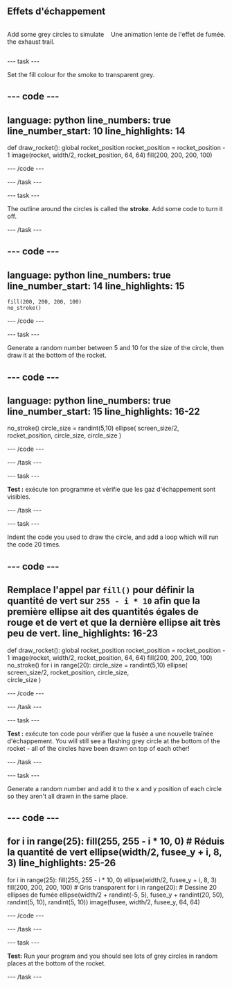 ## Effets d'échappement

<div style="display: flex; flex-wrap: wrap">
<div style="flex-basis: 200px; flex-grow: 1; margin-right: 15px;">

Add some grey circles to simulate the exhaust trail. 
</div>
<div>

Une animation lente de l'effet de fumée.
</div>
</div>

--- task ---

Set the fill colour for the smoke to transparent grey.

--- code ---
---
language: python line_numbers: true line_number_start: 10
line_highlights: 14
---

def draw_rocket(): global rocket_position rocket_position = rocket_position - 1 image(rocket, width/2, rocket_position, 64, 64) fill(200, 200, 200, 100)

--- /code ---

--- /task ---


--- task ---

The outline around the circles is called the **stroke**. Add some code to turn it off.


--- /task ---

--- code ---
---
language: python line_numbers: true line_number_start: 14
line_highlights: 15
---

    fill(200, 200, 200, 100) 
    no_stroke()


--- /code ---

--- task ---

Generate a random number between 5 and 10 for the size of the circle, then draw it at the bottom of the rocket.

--- code ---
---
language: python line_numbers: true line_number_start: 15
line_highlights: 16-22
---

no_stroke() circle_size = randint(5,10) ellipse( screen_size/2, rocket_position, circle_size, circle_size )

--- /code ---

--- /task ---

--- task ---

**Test :** exécute ton programme et vérifie que les gaz d'échappement sont visibles.

--- /task ---

--- task ---

Indent the code you used to draw the circle, and add a loop which will run the code 20 times.

--- code ---
---
Remplace l'appel par `fill()` pour définir la quantité de vert sur `255 - i * 10` afin que la première ellipse ait des quantités égales de rouge et de vert et que la dernière ellipse ait très peu de vert.
line_highlights: 16-23
---

def draw_rocket(): global rocket_position rocket_position = rocket_position - 1 image(rocket, width/2, rocket_position, 64, 64) fill(200, 200, 200, 100) no_stroke() for i in range(20): circle_size = randint(5,10) ellipse( screen_size/2, rocket_position, circle_size,    
circle_size )


--- /code ---

--- /task ---

--- task ---

**Test :** exécute ton code pour vérifier que la fusée a une nouvelle traînée d'échappement. You will still see a flashing grey circle at the bottom of the rocket - all of the circles have been drawn on top of each other!

--- /task ---

--- task ---

Generate a random number and add it to the x and y position of each circle so they aren't all drawn in the same place.


--- code ---
---
for i in range(25): fill(255, 255 - i * 10, 0) # Réduis la quantité de vert ellipse(width/2, fusee_y + i, 8, 3)
line_highlights: 25-26
---

for i in range(25): fill(255, 255 - i * 10, 0) ellipse(width/2, fusee_y + i, 8, 3) fill(200, 200, 200, 100)  # Gris transparent for i in range(20):  # Dessine 20 ellipses de fumée ellipse(width/2 + randint(-5, 5), fusee_y + randint(20, 50), randint(5, 10), randint(5, 10)) image(fusee, width/2, fusee_y, 64, 64)

--- /code ---

--- /task ---


--- task ---

**Test:** Run your program and you should see lots of grey circles in random places at the bottom of the rocket.

--- /task ---

